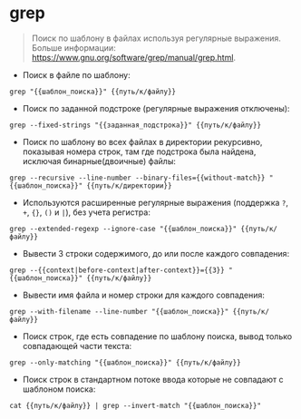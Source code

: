 # grep

> Поиск по шаблону в файлах используя регулярные выражения.
> Больше информации: <https://www.gnu.org/software/grep/manual/grep.html>.

- Поиск в файле по шаблону:

`grep "{{шаблон_поиска}}" {{путь/к/файлу}}`

- Поиск по заданной подстроке (регулярные выражения отключены):

`grep --fixed-strings "{{заданная_подстрока}}" {{путь/к/файлу}}`

- Поиск по шаблону во всех файлах в директории рекурсивно, показывая номера строк, там где подстрока была найдена, исключая бинарные(двоичные) файлы:

`grep --recursive --line-number --binary-files={{without-match}} "{{шаблон_поиска}}" {{путь/к/директории}}`

- Используются расширенные регулярные выражения (поддержка `?`, `+`, `{}`, `()` и `|`), без учета регистра:

`grep --extended-regexp --ignore-case "{{шаблон_поиска}}" {{путь/к/файлу}}`

- Вывести 3 строки содержимого, до или после каждого совпадения:

`grep --{{context|before-context|after-context}}={{3}} "{{шаблон_поиска}}" {{путь/к/файлу}}`

- Вывести имя файла и номер строки для каждого совпадения:

`grep --with-filename --line-number "{{шаблон_поиска}}" {{путь/к/файлу}}`

- Поиск строк, где есть совпадение по шаблону поиска, вывод только совпадающей части текста:

`grep --only-matching "{{шаблон_поиска}}" {{путь/к/файлу}}`

- Поиск строк в стандартном потоке ввода которые не совпадают с шаблоном поиска:

`cat {{путь/к/файлу}} | grep --invert-match "{{шаблон_поиска}}"`
